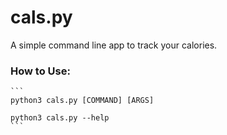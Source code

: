 # cals.py
A simple command line app to track your calories.

### How to Use:
    ```
    python3 cals.py [COMMAND] [ARGS]
    
    python3 cals.py --help
    ```

